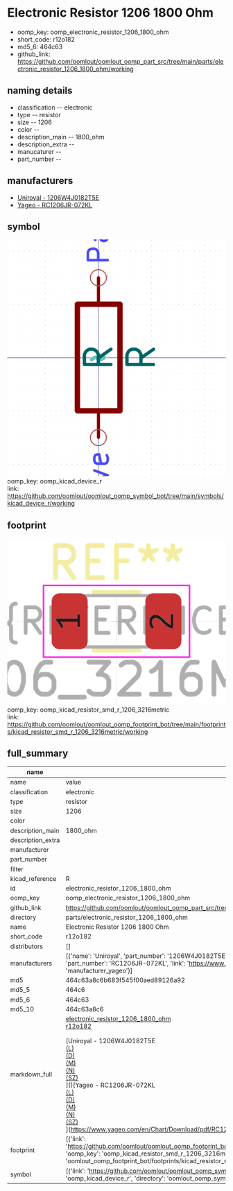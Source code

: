 # Electronic Resistor 1206 1800 Ohm

  
* oomp_key: oomp_electronic_resistor_1206_1800_ohm 
* short_code: r12o182
* md5_6: 464c63  
* github_link: https://github.com/oomlout/oomlout_oomp_part_src/tree/main/parts/electronic_resistor_1206_1800_ohm/working  
## naming details
* classification -- electronic
* type -- resistor
* size -- 1206
* color -- 
* description_main -- 1800_ohm
* description_extra -- 
* manucaturer -- 
* part_number -- 


## manufacturers
* [Uniroyal - 1206W4J0182T5E]()  
* [Yageo - RC1206JR-072KL](https://www.yageo.com/en/Chart/Download/pdf/RC1206JR-072KL)  

## symbol

![](symbol/0/working/working_600.png)  
oomp_key: oomp_kicad_device_r  
link: https://github.com/oomlout/oomlout_oomp_symbol_bot/tree/main/symbols/kicad_device_r/working  

## footprint

![](footprint/0/working/working_600.png)  
oomp_key: oomp_kicad_resistor_smd_r_1206_3216metric  
link: https://github.com/oomlout/oomlout_oomp_footprint_bot/tree/main/footprints/kicad_resistor_smd_r_1206_3216metric/working  

## full_summary
| name | value | 
| --- | --- | 
| name | value | 
| classification | electronic | 
| type | resistor | 
| size | 1206 | 
| color |  | 
| description_main | 1800_ohm | 
| description_extra |  | 
| manufacturer |  | 
| part_number |  | 
| filter |  | 
| kicad_reference | R | 
| id | electronic_resistor_1206_1800_ohm | 
| oomp_key | oomp_electronic_resistor_1206_1800_ohm | 
| github_link | https://github.com/oomlout/oomlout_oomp_part_src/tree/main/parts/electronic_resistor_1206_1800_ohm/working | 
| directory | parts/electronic_resistor_1206_1800_ohm | 
| name | Electronic Resistor 1206 1800 Ohm | 
| short_code | r12o182 | 
| distributors | [] | 
| manufacturers | [{'name': 'Uniroyal', 'part_number': '1206W4J0182T5E', 'link': '', 'id': 'manufacturer_uniroyal'}, {'name': 'Yageo', 'part_number': 'RC1206JR-072KL', 'link': 'https://www.yageo.com/en/Chart/Download/pdf/RC1206JR-072KL', 'id': 'manufacturer_yageo'}] | 
| md5 | 464c63a8c6b683f545f00aed89126a92 | 
| md5_5 | 464c6 | 
| md5_6 | 464c63 | 
| md5_10 | 464c63a8c6 | 
| markdown_full | [electronic_resistor_1206_1800_ohm](https://github.com/oomlout/oomlout_oomp_part_src/tree/main/parts/electronic_resistor_1206_1800_ohm/working)<br>[r12o182](https://github.com/oomlout/oomlout_oomp_part_src/tree/main/parts/electronic_resistor_1206_1800_ohm/working)<br><br>[Uniroyal - 1206W4J0182T5E<br>[(L)<br>](https://www.lcsc.com/search?q=1206W4J0182T5E)[(D)<br>](https://www.digikey.com/en/products?,keywords=1206W4J0182T5E)[(M)<br>](https://www.mouser.com/Search/Refine?Keyword=1206W4J0182T5E)[(N)<br>](https://www.newark.com/search?st=1206W4J0182T5E)[(SZ)<br>](https://so.szlcsc.com/global.html?k=1206W4J0182T5E)]()[Yageo - RC1206JR-072KL<br>[(L)<br>](https://www.lcsc.com/search?q=RC1206JR-072KL)[(D)<br>](https://www.digikey.com/en/products?,keywords=RC1206JR-072KL)[(M)<br>](https://www.mouser.com/Search/Refine?Keyword=RC1206JR-072KL)[(N)<br>](https://www.newark.com/search?st=RC1206JR-072KL)[(SZ)<br>](https://so.szlcsc.com/global.html?k=RC1206JR-072KL)](https://www.yageo.com/en/Chart/Download/pdf/RC1206JR-072KL) | 
| footprint | [{'link': 'https://github.com/oomlout/oomlout_oomp_footprint_bot/tree/main/foootprntss/kicad_resistor_smd_r_1206_3216metric', 'oomp_key': 'oomp_kicad_resistor_smd_r_1206_3216metric', 'directory': 'oomlout_oomp_footprint_bot/footprints/kicad_resistor_smd_r_1206_3216metric//working/working.kicad_mod'}] | 
| symbol | [{'link': 'https://github.com/oomlout/oomlout_oomp_symbol_bot/tree/main/symbols/kicad_device_r', 'oomp_key': 'oomp_kicad_device_r', 'directory': 'oomlout_oomp_symbol_bot/symbols/kicad_device_r//working/working.kicad_sym'}] | 
